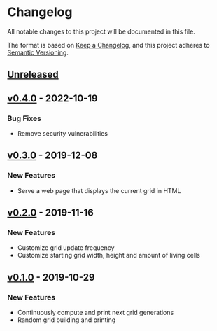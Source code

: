 # Changelog

All notable changes to this project will be documented in this file.

The format is based on [Keep a Changelog](https://keepachangelog.com/en/1.0.0/),
and this project adheres to [Semantic Versioning](https://semver.org/spec/v2.0.0.html).

## [Unreleased]

## [v0.4.0] - 2022-10-19

### Bug Fixes

- Remove security vulnerabilities

## [v0.3.0] - 2019-12-08

### New Features

- Serve a web page that displays the current grid in HTML

## [v0.2.0] - 2019-11-16

### New Features

- Customize grid update frequency
- Customize starting grid width, height and amount of living cells

## [v0.1.0] - 2019-10-29

### New Features

- Continuously compute and print next grid generations
- Random grid building and printing

[Unreleased]: https://github.com/splo/life/compare/v0.4.0...HEAD
[v0.4.0]: https://github.com/splo/life/compare/v0.3.0...v0.4.0
[v0.3.0]: https://github.com/splo/life/compare/v0.2.0...v0.3.0
[v0.2.0]: https://github.com/splo/life/compare/v0.1.0...v0.2.0
[v0.1.0]: https://github.com/splo/life/commits/v0.1.0
